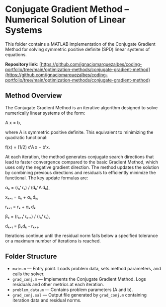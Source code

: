# Conjugate Gradient Method – Numerical Solution of Linear Systems

This folder contains a MATLAB implementation of the Conjugate Gradient Method for solving symmetric positive definite (SPD) linear systems of equations.

**Repository link**: [https://github.com/ignaciomarquezalbes/coding-portfolio/tree/main/optimization-methods/conjugate-gradient-method](https://github.com/ignaciomarquezalbes/coding-portfolio/tree/main/optimization-methods/conjugate-gradient-method)

## Method Overview

The Conjugate Gradient Method is an iterative algorithm designed to solve numerically linear systems of the form:

A x = b,

where A is symmetric positive definite. This equivalent to minimizing the quadratic functional: 

f(x) = (1/2) xᵗA x − bᵗx.

At each iteration, the method generates conjugate search directions that lead to faster convergence compared to the basic Gradient Method, which uses only the negative gradient direction. The method updates the solution by combining previous directions and residuals to efficiently minimize the functional.
The key update formulas are:

αₖ = (rₖᵗ rₖ) / (dₖᵗ A dₖ),

xₖ₊₁ = xₖ + αₖ dₖ,

rₖ₊₁ = rₖ + αₖ dₖ

βₖ = (rₖ₊₁ᵗ rₖ₊₁) / (rₖᵗ rₖ),

dₖ₊₁ = βₖdₖ - rₖ₊₁.

Iterations continue until the residual norm falls below a specified tolerance or a maximum number of iterations is reached.

## Folder Structure

- `main.m` — Entry point. Loads problem data, sets method parameters, and calls the solver.
- `grad_conj.m` — Implements the Conjugate Gradient Method. Logs residuals and other metrics at each iteration.
- `problem_data.m` — Contains problem parameters (A and b).
- `grad_conj.sal` — Output file generated by `grad_conj.m` containing iteration data and residual norms.

